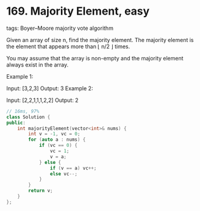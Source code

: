 # 169. Majority Element, easy
tags: Boyer–Moore majority vote algorithm

Given an array of size n, find the majority element. The majority element is the element that appears more than ⌊ n/2 ⌋ times.

You may assume that the array is non-empty and the majority element always exist in the array.

Example 1:

Input: [3,2,3]
Output: 3
Example 2:

Input: [2,2,1,1,1,2,2]
Output: 2

```c++
// 16ms, 97%
class Solution {
public:
    int majorityElement(vector<int>& nums) {
        int v = -1, vc = 0;
        for (auto a : nums) {
            if (vc == 0) {
                vc = 1;
                v = a;
            } else {
                if (v == a) vc++;
                else vc--;
            }
        }
        return v;
    }
};
```